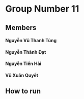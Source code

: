 # Group Number 11 #

## Members 
#### Nguyễn Vũ Thanh Tùng
#### Nguyễn Thành Đạt
#### Nguyễn Tiến Hải
#### Vũ Xuân Quyết

## How to run
